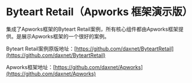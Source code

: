 Byteart Retail（Apworks 框架演示版）
=====================

集成了Apworks框架的Byteart Retail案例，所有核心组件都由Apworks框架提供。是展示Apworks框架的一个很好的案例。

Byteart Retail案例原版地址：[https://github.com/daxnet/ByteartRetail](https://github.com/daxnet/ByteartRetail)

Apworks框架地址：[https://github.com/daxnet/Apworks](https://github.com/daxnet/Apworks)
